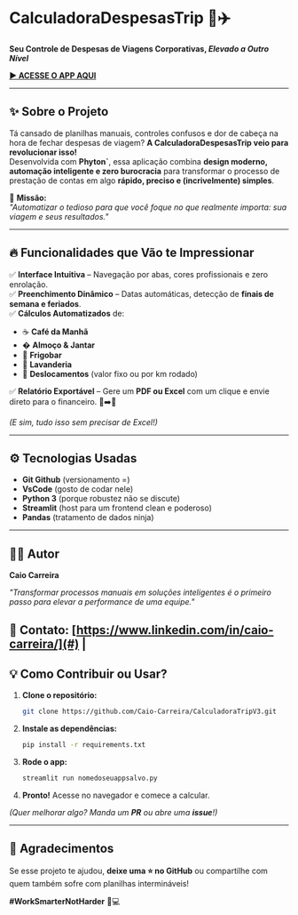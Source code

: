 # **CalculadoraDespesasTrip** 💼✈️  
**Seu Controle de Despesas de Viagens Corporativas, *Elevado a Outro Nível***  


[**▶️ ACESSE O APP AQUI**](https://calculadoratrip.streamlit.app/)


---

## **✨ Sobre o Projeto**  
Tá cansado de planilhas manuais, controles confusos e dor de cabeça na hora de fechar despesas de viagem? 
**A CalculadoraDespesasTrip veio para revolucionar isso!**  
Desenvolvida com **Phyton`**, essa aplicação combina **design moderno, automação inteligente e zero burocracia** para transformar o processo de prestação de contas em algo **rápido, preciso e (incrivelmente) simples**.  

🚀 **Missão:**  
*"Automatizar o tedioso para que você foque no que realmente importa: sua viagem e seus resultados."*  

---

## **🔥 Funcionalidades que Vão te Impressionar**  

✅ **Interface Intuitiva** – Navegação por abas, cores profissionais e zero enrolação.  
✅ **Preenchimento Dinâmico** – Datas automáticas, detecção de **finais de semana e feriados**.  
✅ **Cálculos Automatizados** de:  
   - ☕ **Café da Manhã**  
   - � **Almoço & Jantar**  
   - 🧊 **Frigobar**  
   - 👔 **Lavanderia**  
   - 🚗 **Deslocamentos** (valor fixo ou por km rodado)  

✅ **Relatório Exportável** – Gere um **PDF ou Excel** com um clique e envie direto para o financeiro. 📄➡️📧  

*(E sim, tudo isso sem precisar de Excel!)*  

---

## **⚙️ Tecnologias Usadas**  
- **Git Github** (versionamento =)
- **VsCode** (gosto de codar nele)
- **Python 3** (porque robustez não se discute)  
- **Streamlit** (host para um frontend clean e poderoso)  
- **Pandas** (tratamento de dados ninja)  

---

## **👨‍💻 Autor**  

**Caio Carreira**  

*"Transformar processos manuais em soluções inteligentes é o primeiro passo para elevar a performance de uma equipe."*  

📩 **Contato:** [https://www.linkedin.com/in/caio-carreira/](#) |
---

## **💡 Como Contribuir ou Usar?**  
1. **Clone o repositório:**  
   ```bash
   git clone https://github.com/Caio-Carreira/CalculadoraTripV3.git
   ```
2. **Instale as dependências:**  
   ```bash
   pip install -r requirements.txt
   ```
3. **Rode o app:**  
   ```bash
   streamlit run nomedoseuappsalvo.py
   ```
4. **Pronto!** Acesse no navegador e comece a calcular.  

*(Quer melhorar algo? Manda um **PR** ou abre uma **issue**!)*  

---

## **🎁 Agradecimentos**  

Se esse projeto te ajudou, **deixe uma ⭐ no GitHub** ou compartilhe com quem também sofre com planilhas intermináveis!  

**#WorkSmarterNotHarder** 🚀💻  
